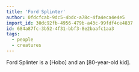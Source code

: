 ```yaml
---
title: 'Ford Splinter'
author: 0fdcfcab-9dc5-4bdc-a78c-4fa4eca4e4e5
import_id: 30dc92fb-4956-479b-a43c-99fdf4ce4837
id: 684a87fc-3b52-4f31-bbf3-8e2baafc1aa3
tags:
  - people
  - creatures
---
```

Ford Splinter is a [Hobo] and an [80-year-old kid].